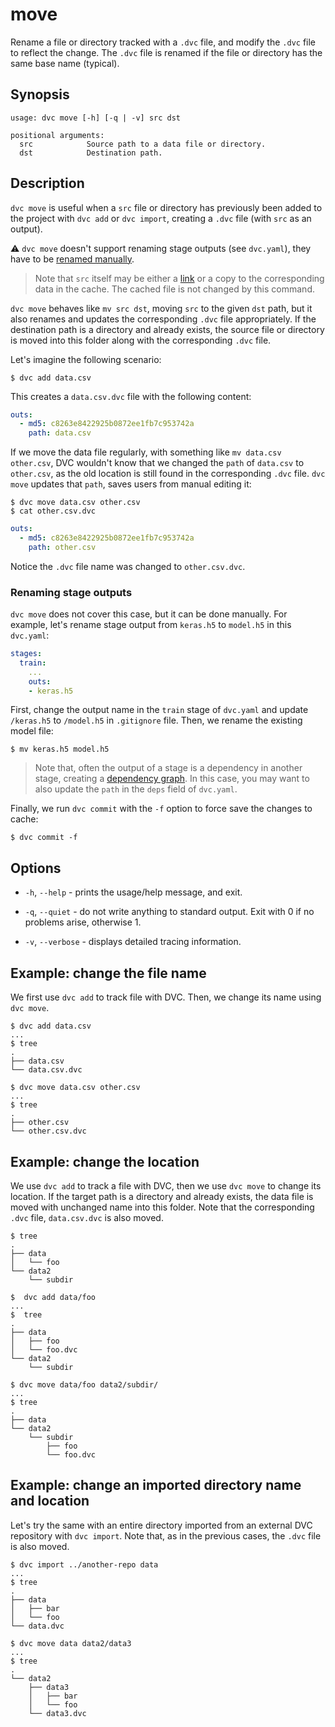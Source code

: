 # move

Rename a file or directory tracked with a `.dvc` file, and modify the `.dvc`
file to reflect the change. The `.dvc` file is renamed if the file or directory
has the same base name (typical).

## Synopsis

```usage
usage: dvc move [-h] [-q | -v] src dst

positional arguments:
  src            Source path to a data file or directory.
  dst            Destination path.
```

## Description

`dvc move` is useful when a `src` file or directory has previously been added to
the <abbr>project</abbr> with `dvc add` or `dvc import`, creating a `.dvc` file
(with `src` as an output).

⚠️ `dvc move` doesn't support renaming stage <abbr>outputs</abbr> (see
`dvc.yaml`), they have to be [renamed manually](#renaming-stage-outputs).

> Note that `src` itself may be either a
> [link](/doc/user-guide/large-dataset-optimization#file-link-types-for-the-dvc-cache)
> or a copy to the corresponding data in the cache. The <abbr>cached</abbr> file
> is not changed by this command.

`dvc move` behaves like `mv src dst`, moving `src` to the given `dst` path, but
it also renames and updates the corresponding `.dvc` file appropriately. If the
destination path is a directory and already exists, the source file or directory
is moved into this folder along with the corresponding `.dvc` file.

Let's imagine the following scenario:

```dvc
$ dvc add data.csv
```

This creates a `data.csv.dvc` file with the following content:

```yaml
outs:
  - md5: c8263e8422925b0872ee1fb7c953742a
    path: data.csv
```

If we move the data file regularly, with something like `mv data.csv other.csv`,
DVC wouldn't know that we changed the `path` of `data.csv` to `other.csv`, as
the old location is still found in the corresponding `.dvc` file. `dvc move`
updates that `path`, saves users from manual editing it:

```dvc
$ dvc move data.csv other.csv
$ cat other.csv.dvc
```

```yaml
outs:
  - md5: c8263e8422925b0872ee1fb7c953742a
    path: other.csv
```

Notice the `.dvc` file name was changed to `other.csv.dvc`.

### Renaming stage outputs

`dvc move` does not cover this case, but it can be done manually. For example,
let's rename stage <abbr>output</abbr> from `keras.h5` to `model.h5` in this
`dvc.yaml`:

```yaml
stages:
  train:
    ...
    outs:
    - keras.h5
```

First, change the output name in the `train` stage of `dvc.yaml` and update
`/keras.h5` to `/model.h5` in `.gitignore` file. Then, we rename the existing
model file:

```dvc
$ mv keras.h5 model.h5
```

> Note that, often the output of a stage is a dependency in another stage,
> creating a
> [dependency graph](/doc/command-reference/run#dependencies-and-outputs). In
> this case, you may want to also update the `path` in the `deps` field of
> `dvc.yaml`.

Finally, we run `dvc commit` with the `-f` option to force save the changes to
<abbr>cache</abbr>:

```dvc
$ dvc commit -f
```

## Options

- `-h`, `--help` - prints the usage/help message, and exit.

- `-q`, `--quiet` - do not write anything to standard output. Exit with 0 if no
  problems arise, otherwise 1.

- `-v`, `--verbose` - displays detailed tracing information.

## Example: change the file name

We first use `dvc add` to track file with DVC. Then, we change its name using
`dvc move`.

```dvc
$ dvc add data.csv
...
$ tree
.
├── data.csv
└── data.csv.dvc

$ dvc move data.csv other.csv
...
$ tree
.
├── other.csv
└── other.csv.dvc
```

## Example: change the location

We use `dvc add` to track a file with DVC, then we use `dvc move` to change its
location. If the target path is a directory and already exists, the data file is
moved with unchanged name into this folder. Note that the corresponding `.dvc`
file, `data.csv.dvc` is also moved.

```dvc
$ tree
.
├── data
│   └── foo
└── data2
    └── subdir

$  dvc add data/foo
...
$  tree
.
├── data
│   ├── foo
│   └── foo.dvc
└── data2
    └── subdir

$ dvc move data/foo data2/subdir/
...
$ tree
.
├── data
└── data2
    └── subdir
        ├── foo
        └── foo.dvc
```

## Example: change an imported directory name and location

Let's try the same with an entire directory imported from an external <abbr>DVC
repository</abbr> with `dvc import`. Note that, as in the previous cases, the
`.dvc` file is also moved.

```dvc
$ dvc import ../another-repo data
...
$ tree
.
├── data
│   ├── bar
│   └── foo
└── data.dvc

$ dvc move data data2/data3
...
$ tree
.
└── data2
    ├── data3
    │   ├── bar
    │   └── foo
    └── data3.dvc
```
